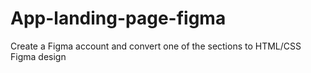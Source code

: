 # App-landing-page-figma
Create a Figma account and convert one of the sections to HTML/CSS Figma design
